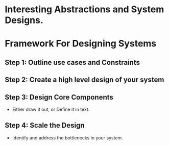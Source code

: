 # Interesting Abstractions and System Designs.







# Framework For Designing Systems


## Step 1: Outline use cases and Constraints



## Step 2: Create a high level design of your system



## Step 3: Design Core Components
- Either draw it out, or Define it in text.


## Step 4: Scale the Design
- Identify and address the bottlenecks in your system.

